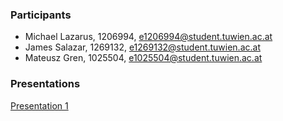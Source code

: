 ### Participants
- Michael Lazarus, 1206994, e1206994@student.tuwien.ac.at
- James Salazar, 1269132, e1269132@student.tuwien.ac.at
- Mateusz Gren, 1025504, e1025504@student.tuwien.ac.at

### Presentations
[Presentation 1](https://docs.google.com/presentation/d/1yAuGdO8zSd3Ex_Q27z3QCtkrzsLpXrxqwKq1Ie2blgQ/edit?usp=sharing)
